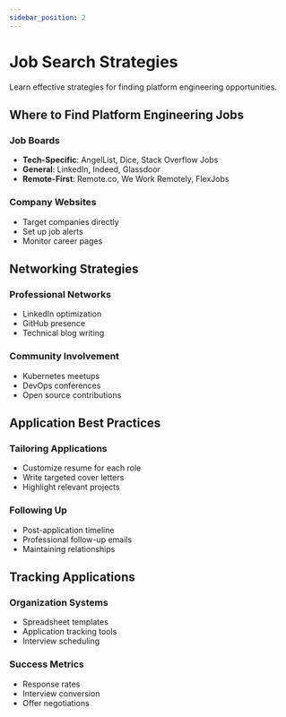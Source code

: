 ```yaml
---
sidebar_position: 2
---
```


# Job Search Strategies

<GitHubButtons />
Learn effective strategies for finding platform engineering opportunities.

## Where to Find Platform Engineering Jobs

### Job Boards
- **Tech-Specific**: AngelList, Dice, Stack Overflow Jobs
- **General**: LinkedIn, Indeed, Glassdoor
- **Remote-First**: Remote.co, We Work Remotely, FlexJobs

### Company Websites
- Target companies directly
- Set up job alerts
- Monitor career pages

## Networking Strategies

### Professional Networks
- LinkedIn optimization
- GitHub presence
- Technical blog writing

### Community Involvement
- Kubernetes meetups
- DevOps conferences
- Open source contributions

## Application Best Practices

### Tailoring Applications
- Customize resume for each role
- Write targeted cover letters
- Highlight relevant projects

### Following Up
- Post-application timeline
- Professional follow-up emails
- Maintaining relationships

## Tracking Applications

### Organization Systems
- Spreadsheet templates
- Application tracking tools
- Interview scheduling

### Success Metrics
- Response rates
- Interview conversion
- Offer negotiations